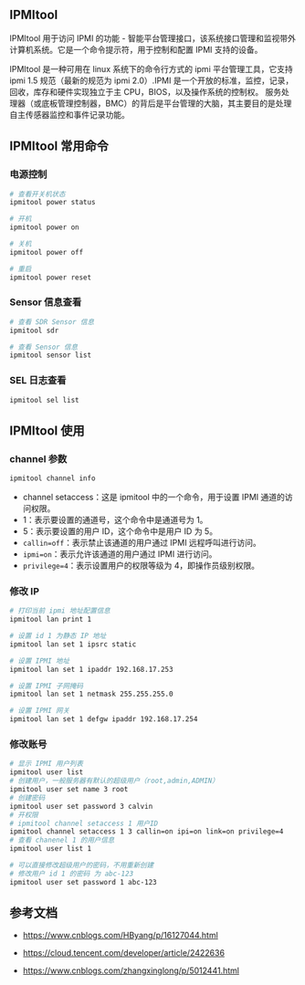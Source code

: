 ## IPMItool

IPMItool 用于访问 IPMI 的功能 - 智能平台管理接口，该系统接口管理和监视带外计算机系统。它是一个命令提示符，用于控制和配置 IPMI 支持的设备。

IPMItool 是一种可用在 linux 系统下的命令行方式的 ipmi 平台管理工具，它支持 ipmi 1.5 规范（最新的规范为 ipmi 2.0）.IPMI 是一个开放的标准，监控，记录，回收，库存和硬件实现独立于主 CPU，BIOS，以及操作系统的控制权。 服务处理器（或底板管理控制器，BMC）的背后是平台管理的大脑，其主要目的是处理自主传感器监控和事件记录功能。

## IPMItool 常用命令

### 电源控制

```bash
# 查看开关机状态
ipmitool power status

# 开机
ipmitool power on

# 关机
ipmitool power off

# 重启
ipmitool power reset
```

### Sensor 信息查看

```bash
# 查看 SDR Sensor 信息
ipmitool sdr

# 查看 Sensor 信息
ipmitool sensor list
```

### SEL 日志查看

```bash
ipmitool sel list
```

## IPMItool 使用

### channel 参数

```bash
ipmitool channel info
```

- channel setaccess：这是 ipmitool 中的一个命令，用于设置 IPMI 通道的访问权限。
- 1：表示要设置的通道号，这个命令中是通道号为 1。
- 5：表示要设置的用户 ID，这个命令中是用户 ID 为 5。
- `callin=off`：表示禁止该通道的用户通过 IPMI 远程呼叫进行访问。
- `ipmi=on`：表示允许该通道的用户通过 IPMI 进行访问。
- `privilege=4`：表示设置用户的权限等级为 4，即操作员级别权限。

### 修改 IP

```bash
# 打印当前 ipmi 地址配置信息
ipmitool lan print 1

# 设置 id 1 为静态 IP 地址
ipmitool lan set 1 ipsrc static

# 设置 IPMI 地址
ipmitool lan set 1 ipaddr 192.168.17.253

# 设置 IPMI 子网掩码
ipmitool lan set 1 netmask 255.255.255.0

# 设置 IPMI 网关
ipmitool lan set 1 defgw ipaddr 192.168.17.254
```

### 修改账号

```bash
# 显示 IPMI 用户列表
ipmitool user list
# 创建用户，一般服务器有默认的超级用户（root,admin,ADMIN）
ipmitool user set name 3 root
# 创建密码
ipmitool user set password 3 calvin
# 开权限
# ipmitool channel setaccess 1 用户ID
ipmitool channel setaccess 1 3 callin=on ipi=on link=on privilege=4
# 查看 chanenel 1 的用户信息
ipmitool user list 1

# 可以直接修改超级用户的密码，不用重新创建
# 修改用户 id 1 的密码 为 abc-123
ipmitool user set password 1 abc-123
```

## 参考文档

- <https://www.cnblogs.com/HByang/p/16127044.html>
- <https://cloud.tencent.com/developer/article/2422636>

- <https://www.cnblogs.com/zhangxinglong/p/5012441.html>
